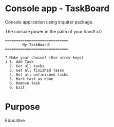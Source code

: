 # Console app - TaskBoard

Console application using inquirer package.

The console power in the palm of your hand! xD

```
=============================
        My TaskBoard!
=============================

? Make your choice! (Use arrow keys)
❯ 1. Add Task
  2. Get all tasks
  3. Get all finished Tasks
  4. Get all unfinished tasks
  5. Mark task as done
  6. Remove task
  0. Exit
```

# Purpose

Educative
